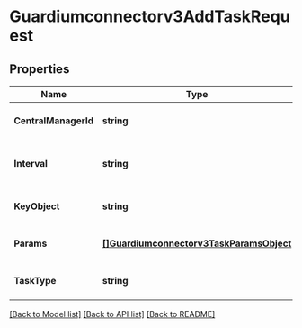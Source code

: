 # Guardiumconnectorv3AddTaskRequest

## Properties
Name | Type | Description | Notes
------------ | ------------- | ------------- | -------------
**CentralManagerId** | **string** | ID of central manager. | [optional] [default to null]
**Interval** | **string** | Optional, overrides task default interval. | [optional] [default to null]
**KeyObject** | **string** | Key object. | [optional] [default to null]
**Params** | [**[]Guardiumconnectorv3TaskParamsObject**](guardiumconnectorv3TaskParamsObject.md) | Json array. | [optional] [default to null]
**TaskType** | **string** | Type of task being added. | [optional] [default to null]

[[Back to Model list]](../README.md#documentation-for-models) [[Back to API list]](../README.md#documentation-for-api-endpoints) [[Back to README]](../README.md)

